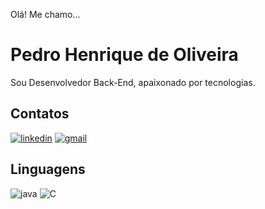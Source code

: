 Olá! Me chamo...
# Pedro Henrique de Oliveira
Sou Desenvolvedor Back-End, apaixonado por tecnologias.

## Contatos
[![linkedin](https://img.shields.io/badge/LinkedIn-0077B5?style=for-the-badge&logo=linkedin&logoColor=white)](https://www.linkedin.com/in/pedro-oliv3ira/) [![gmail](https://img.shields.io/badge/Gmail-D14836?style=for-the-badge&logo=gmail&logoColor=white)](pedrohenrique.oliveira119@gmail.com)

## Linguagens
![java](https://img.shields.io/badge/Java-ED8B00?style=for-the-badge&logo=openjdk&logoColor=white) ![C](https://img.shields.io/badge/c-%2300599C.svg?style=for-the-badge&logo=c&logoColor=white)
